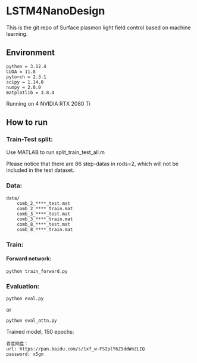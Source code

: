 # LSTM4NanoDesign

This is the git repo of Surface plasmon light field control based on machine learning.

## Environment
```text
python = 3.12.4
CUDA = 11.8
pytorch = 2.3.1
scipy = 1.14.0
numpy = 2.0.0
matplotlib = 3.8.4
```
Running on 4 NVIDIA RTX 2080 Ti

## How to run
### Train-Test split:

Use MATLAB to run split_train_test_all.m

Please notice that there are 86 step-datas in rods=2, which will not be included in the test dataset.

### Data:
```text
data/
    comb_2_****_test.mat
    comb_2_****_train.mat
    comb_3_****_test.mat
    comb_3_****_train.mat
    comb_8_****_test.mat
    comb_8_****_train.mat
```

### Train:
#### Forward network: 
```commandline
python train_forward.py
```

### Evaluation:
```commandline
python eval.py
```

or

```commandline
python eval_attn.py
```

Trained model, 150 epochs:

```text
百度网盘：
url: https://pan.baidu.com/s/1xf_w-FSIplY6Z9ddWnZLIQ
password: x5gn 
```